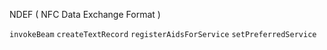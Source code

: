 NDEF ( NFC Data Exchange Format )



`invokeBeam` `createTextRecord` `registerAidsForService` `setPreferredService`  

